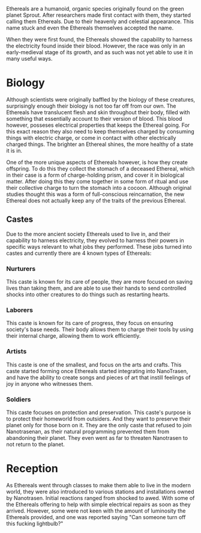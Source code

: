 Ethereals are a humanoid, organic species originally found on the green planet Sprout. After researchers made first contact with them, they started calling them Ethereals. Due to their heavenly and celestial appearance. This name stuck and even the Ethereals themselves accepted the name.

When they were first found, the Ethereals showed the capability to harness the electricity found inside their blood. However, the race was only in an early-medieval stage of its growth, and as such was not yet able to use it in many useful ways.

# Biology

Although scientists were originally baffled by the biology of these creatures, surprisingly enough their biology is not too far off from our own. The Ethereals have translucent flesh and skin throughout their body, filled with something that essentially account to their version of blood. This blood however, posseses electrical properties that keeps the Ethereal going. For this exact reason they also need to keep themselves charged by consuming things with electric charge, or come in contact with other electrically charged things. The brighter an Ethereal shines, the more healthy of a state it is in.

One of the more unique aspects of Ethereals however, is how they create offspring. To do this they collect the stomach of a deceased Ethereal, which in their case is a form of charge-holding prism, and cover it in biological matter. After doing this they come together in some form of ritual and use their collective charge to turn the stomach into a cocoon. Although original studies thought this was a form of full-conscious reincarnation, the new Ethereal does not actually keep any of the traits of the previous Ethereal.

## Castes

Due to the more ancient society Ethereals used to live in, and their capability to harness electricity, they evolved to harness their powers in specific ways relevant to what jobs they performed. These jobs turned into castes and currently there are 4 known types of Ethereals:

### Nurturers
This caste is known for its care of people, they are more focused on saving lives than taking them, and are able to use their hands to send controlled shocks into other creatures to do things such as restarting hearts.

### Laborers
This caste is known for its care of progress, they focus on ensuring society's base needs. Their body allows them to charge their tools by using their internal charge, allowing them to work efficiently.

### Artists
This caste is one of the smallest, and focus on the arts and crafts. This caste started forming once Ethereals started integrating into NanoTrasen, and have the ability to create songs and pieces of art that instill feelings of joy in anyone who witnesses them.

### Soldiers
This caste focuses on protection and preservation. This caste's purpose is to protect their homeworld from outsiders. And they want to preserve their planet only for those born on it. They are the only caste that refused to join Nanotrasenan, as their natural programming prevented them from abandoning their planet. They even went as far to threaten Nanotrasen to not return to the planet.

# Reception
As Ethereals went through classes to make them able to live in the modern world, they were also introduced to various stations and installations owned by Nanotrasen. Initial reactions ranged from shocked to awed. With some of the Ethereals offering to help with simple electrical repairs as soon as they arrived. However, some were not keen with the amount of luminosity the Ethereals provided, and one was reported saying "Can someone turn off this fucking lightbulb?"
